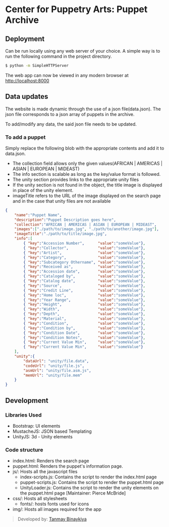 # Center for Puppetry Arts: Puppet Archive

## Deployment

Can be run locally using any web server of your choice. A simple way is to run the following command in the project directory.
```sh
$ python -m SimpleHTTPServer
```
The web app can now be viewed in any modern browser at [http://localhost:8000](http://localhost:8000)

## Data updates

The website is made dynamic through the use of a json file(data.json). The json file corresponds to a json array of puppets in the archive.

To add/modify any data, the said json file needs to be updated.

### To add a puppet
Simply replace the following blob with the appropriate contents and add it to data.json.

* The collection field allows only the given values(AFRICAN | AMERICAS | ASIAN | EUROPEAN | MIDEAST)
* The info section is scalable as long as the key/value format is followed.
* The unity section provides links to the appropriate unity files
* If the unity section is not found in the object, the title image is displayed in place of the unity element.
* imageTitle refers to the URL of the image displayed on the search page and in the case that unity files are not available

```json
{
    "name":"Puppet Name",
    "description":"Puppet Description goes here",
    "collection":"AFRICAN | AMERICAS | ASIAN | EUROPEAN | MIDEAST",
    "images":["./path/to/image.jpg", "./path/to/another/image.jpg"],
    "imageTitle":"./path/to/title/image.jpg",
    "info":[
        { "key":"Accession Number",      "value":"someValue"}, 
        { "key":"Collector",             "value":"someValue"}, 
        { "key":"Artist",                "value":"someValue"}, 
        { "key":"Category",              "value":"someValue"}, 
        { "key":"Subcategory Othername", "value":"someValue"}, 
        { "key":"Received as",           "value":"someValue"}, 
        { "key":"Accession date",        "value":"someValue"}, 
        { "key":"Cataloged by",          "value":"someValue"}, 
        { "key":"Catalog date",          "value":"someValue"}, 
        { "key":"Source",                "value":"someValue"}, 
        { "key":"Credit Line",           "value":"someValue"}, 
        { "key":"Home loc",              "value":"someValue"}, 
        { "key":"Year Range",            "value":"someValue"}, 
        { "key":"Height",                "value":"someValue"},
        { "key":"Width",                 "value":"someValue"},
        { "key":"Depth",                 "value":"someValue"},
        { "key":"Material",              "value":"someValue"},
        { "key":"Condition",             "value":"someValue"},
        { "key":"Condition by",          "value":"someValue"},
        { "key":"Condition Date",        "value":"someValue"},
        { "key":"Condition Notes",       "value":"someValue"},
        { "key":"Current Value Min",     "value":"someValue"},
        { "key":"Current Value Min",     "value":"someValue"}
    ],
    "unity":{
        "dataUrl": "unity/file.data",
        "codeUrl": "unity/file.js",
        "asmUrl": "unity/file.asm.js",
        "memUrl": "unity/file.mem"
    }
}
```

## Development

### Libraries Used
* Bootstrap: UI elements
* MustacheJS: JSON based Templating  
* UnityJS: 3d - Unity elements


### Code structure

* index.html: Renders the search page
* puppet.html: Renders the puppet's information page.
* js/: Hosts all the javascript files
    * index-scripts.js: Contains the script to render the index.html page
    * puppet-scripts.js: Contains the script to render the puppet.html page
    * UnityLoader.js: Contains the script to render the unity elements on the puppet.html page [Maintainer: Pierce McBride]
* css/: Hosts all stylesheets
    * fonts/: hosts fonts used for icons
* img/: Hosts all images required for the app

> Developed by: [Tanmay Binaykiya](btanmay@gatech.edu)
